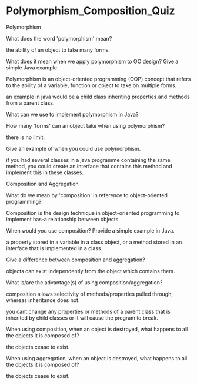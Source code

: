 # Polymorphism_Composition_Quiz

Polymorphism

What does the word 'polymorphism' mean?

the ability of an object to take many forms.

What does it mean when we apply polymorphism to OO design? Give a simple Java example.

Polymorphism is an object-oriented programming (OOP) concept that refers to the ability of a variable, function or object to take on multiple forms.

an example in java would be a child class inheriting properties and methods from a parent class.

What can we use to implement polymorphism in Java?

How many 'forms' can an object take when using polymorphism?

there is no limit.

Give an example of when you could use polymorphism.

if you had several classes in a java programme containing the same method, you could create an interface that contains this method and implement this in these classes.

Composition and Aggregation

What do we mean by 'composition' in reference to object-oriented programming?

Composition is the design technique in object-oriented programming to implement has-a relationship between objects

When would you use composition? Provide a simple example in Java.

a property stored in a variable in a class object, or a method stored in an interface that is implemented in a class.

Give a difference between composition and aggregation?

objects can exist independently from the object which contains them.

What is/are the advantage(s) of using composition/aggregation?

composition allows selectivity of methods/properties pulled through, whereas inheritance does not.

you cant change any properties or methods of a parent class that is inherited by child classes or it will cause the program to break.

When using composition, when an object is destroyed, what happens to all the objects it is composed of?

the objects cease to exist.

When using aggregation, when an object is destroyed, what happens to all the objects it is composed of?

the objects cease to exist.
